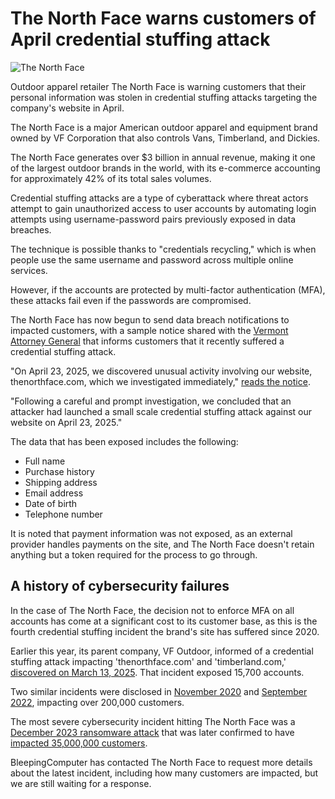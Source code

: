 # The North Face warns customers of April credential stuffing attack

![The North Face](https://www.bleepstatic.com/content/hl-images/2022/09/07/the-north-face.png)

Outdoor apparel retailer The North Face is warning customers that their personal information was stolen in credential stuffing attacks targeting the company's website in April.

The North Face is a major American outdoor apparel and equipment brand owned by VF Corporation that also controls Vans, Timberland, and Dickies.

The North Face generates over $3 billion in annual revenue, making it one of the largest outdoor brands in the world, with its e-commerce accounting for approximately 42% of its total sales volumes.

Credential stuffing attacks are a type of cyberattack where threat actors attempt to gain unauthorized access to user accounts by automating login attempts using username-password pairs previously exposed in data breaches.

The technique is possible thanks to "credentials recycling," which is when people use the same username and password across multiple online services.

However, if the accounts are protected by multi-factor authentication (MFA), these attacks fail even if the passwords are compromised.

The North Face has now begun to send data breach notifications to impacted customers, with a sample notice shared with the [Vermont Attorney General](https://ago.vermont.gov/document/2025-05-29-vf-outdoor-data-breach-notice-consumers) that informs customers that it recently suffered a credential stuffing attack.

"On April 23, 2025, we discovered unusual activity involving our website, thenorthface.com, which we investigated immediately," [reads the notice](https://ago.vermont.gov/sites/ago/files/documents/2025-05-29%20VF%20Outdoor%20Data%20Breach%20Notice%20to%20Consumers.pdf).

"Following a careful and prompt investigation, we concluded that an attacker had launched a small scale credential stuffing attack against our website on April 23, 2025."

The data that has been exposed includes the following:

* Full name
* Purchase history
* Shipping address
* Email address
* Date of birth
* Telephone number

It is noted that payment information was not exposed, as an external provider handles payments on the site, and The North Face doesn't retain anything but a token required for the process to go through.

## A history of cybersecurity failures

In the case of The North Face, the decision not to enforce MFA on all accounts has come at a significant cost to its customer base, as this is the fourth credential stuffing incident the brand's site has suffered since 2020.

Earlier this year, its parent company, VF Outdoor, informed of a credential stuffing attack impacting 'thenorthface.com' and 'timberland.com,' [discovered on March 13, 2025](https://www.maine.gov/agviewer/content/ag/985235c7-cb95-4be2-8792-a1252b4f8318/792aded4-8b07-4c1d-86ac-5ae24253b722.html). That incident exposed 15,700 accounts.

Two similar incidents were disclosed in [November 2020](https://www.bleepingcomputer.com/news/security/the-north-face-resets-passwords-after-credential-stuffing-attack/) and [September 2022](https://www.bleepingcomputer.com/news/security/200-000-north-face-accounts-hacked-in-credential-stuffing-attack/), impacting over 200,000 customers.

The most severe cybersecurity incident hitting The North Face was a [December 2023 ransomware attack](https://www.bleepingcomputer.com/news/security/vans-and-north-face-owner-vf-corp-hit-by-ransomware-attack/) that was later confirmed to have [impacted 35,000,000 customers](https://www.bleepingcomputer.com/news/security/vans-north-face-owner-says-ransomware-breach-affects-35-million-people/).

BleepingComputer has contacted The North Face to request more details about the latest incident, including how many customers are impacted, but we are still waiting for a response.